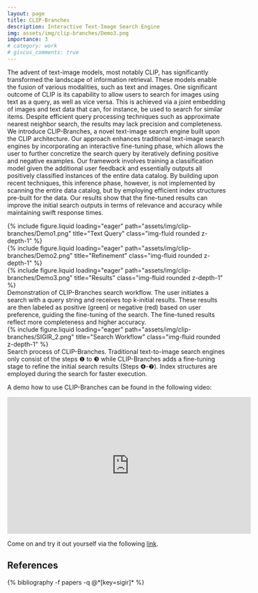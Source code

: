 ```yaml
---
layout: page
title: CLIP-Branches
description: Interactive Text-Image Search Engine
img: assets/img/clip-branches/Demo3.png
importance: 3
# category: work
# giscus_comments: true
---
```


The advent of text-image models, most notably CLIP, has significantly transformed the landscape of information retrieval. These models enable the fusion of various modalities, such as text and images. One significant outcome of CLIP is its capability to allow users to search for images using text as a query, as well as vice versa. This is achieved via a joint embedding of images and text data that can, for instance, be used to search for similar items. Despite efficient query processing techniques such as approximate nearest neighbor search, the results may lack precision and completeness. We introduce CLIP-Branches, a novel text-image search engine built upon the CLIP architecture. Our approach enhances traditional text-image search engines by incorporating an interactive fine-tuning phase, which allows the user to further concretize the search query by iteratively defining positive and negative examples. Our framework involves training a classification model given the additional user feedback and essentially outputs all positively classified instances of the entire data catalog. By building upon recent techniques, this inference phase, however, is not implemented by scanning the entire data catalog, but by employing efficient index structures pre-built for the data. Our results show that the fine-tuned results can improve the initial search outputs in terms of relevance and accuracy while maintaining swift response times.

<div class="row">
    <div class="col-sm mt-3 mt-md-0">
        {% include figure.liquid loading="eager" path="assets/img/clip-branches/Demo1.png" title="Text Query" class="img-fluid rounded z-depth-1" %}
    </div>
    <div class="col-sm mt-3 mt-md-0">
        {% include figure.liquid loading="eager" path="assets/img/clip-branches/Demo2.png" title="Refinement" class="img-fluid rounded z-depth-1" %}
    </div>
    <div class="col-sm mt-3 mt-md-0">
        {% include figure.liquid loading="eager" path="assets/img/clip-branches/Demo3.png" title="Results" class="img-fluid rounded z-depth-1" %}
    </div>
</div>
<div class="caption">
    Demonstration of CLIP-Branches search workflow. The user initiates a search with a query string and receives top k-initial results. These results are then labeled as positive (green) or negative (red) based on user preference, guiding the fine-tuning of the search. The fine-tuned results reflect more completeness and higher accuracy.
</div>

<div class="row">
    <div class="col-sm mt-3 mt-md-0">
        {% include figure.liquid loading="eager" path="assets/img/clip-branches/SIGIR_2.png" title="Search Workflow" class="img-fluid rounded z-depth-1" %}
    </div>
</div>
<div class="caption">
    Search process of CLIP-Branches. Traditional text-to-image search engines only consist of the steps ❶ to ❸ while CLIP-Branches adds a fine-tuning stage to refine the initial search results (Steps ❹-❼). Index structures are employed during the search for faster execution.
</div>

A demo how to use CLIP-Branches can be found in the following video:

<div class="video-container">
    <iframe width="560" height="315" src="https://www.youtube.com/embed/lepPM3zi0l8" frameborder="0" allowfullscreen></iframe>
</div>


Come on and try it out yourself via the following <a href="https://web.clip-branches.net">link</a>.

## References
<div class="publications">
  {% bibliography -f papers -q @*[key=sigir]* %}
</div>